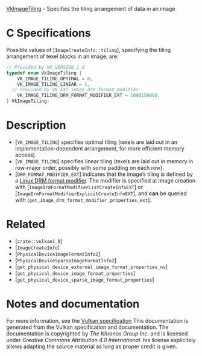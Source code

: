 [VkImageTiling](https://www.khronos.org/registry/vulkan/specs/1.3-extensions/man/html/VkImageTiling.html) - Specifies the tiling arrangement of data in an image

# C Specifications
Possible values of [`ImageCreateInfo::tiling`], specifying the
tiling arrangement of texel blocks in an image, are:
```c
// Provided by VK_VERSION_1_0
typedef enum VkImageTiling {
    VK_IMAGE_TILING_OPTIMAL = 0,
    VK_IMAGE_TILING_LINEAR = 1,
  // Provided by VK_EXT_image_drm_format_modifier
    VK_IMAGE_TILING_DRM_FORMAT_MODIFIER_EXT = 1000158000,
} VkImageTiling;
```

# Description
- [`VK_IMAGE_TILING`] specifies optimal tiling (texels are laid out in an implementation-dependent arrangement, for more efficient memory access).
- [`VK_IMAGE_TILING`] specifies linear tiling (texels are laid out in memory in row-major order, possibly with some padding on each row).
- [`DRM_FORMAT_MODIFIER_EXT`] indicates that the image’s tiling is defined by a [Linux DRM format modifier](https://www.khronos.org/registry/vulkan/specs/1.3-extensions/html/vkspec.html#glossary-drm-format-modifier). The modifier is specified at image creation with [`ImageDrmFormatModifierListCreateInfoEXT`] or [`ImageDrmFormatModifierExplicitCreateInfoEXT`], and  **can**  be queried with [`get_image_drm_format_modifier_properties_ext`].

# Related
- [`crate::vulkan1_0`]
- [`ImageCreateInfo`]
- [`PhysicalDeviceImageFormatInfo2`]
- [`PhysicalDeviceSparseImageFormatInfo2`]
- [`get_physical_device_external_image_format_properties_nv`]
- [`get_physical_device_image_format_properties`]
- [`get_physical_device_sparse_image_format_properties`]

# Notes and documentation
For more information, see the [Vulkan specification](https://www.khronos.org/registry/vulkan/specs/1.3-extensions/html/vkspec.html)
This documentation is generated from the Vulkan specification and documentation.
The documentation is copyrighted by *The Khronos Group Inc.* and is licensed under *Creative Commons Attribution 4.0 International*.
his license explicitely allows adapting the source material as long as proper credit is given.
        
